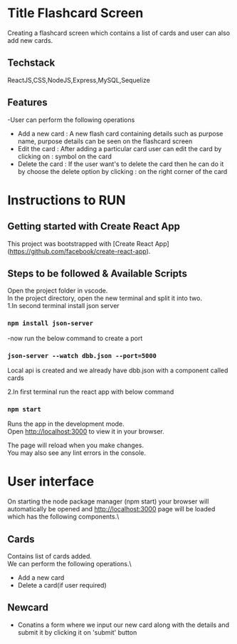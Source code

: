 
# Title Flashcard Screen

Creating a flashcard screen which contains a list of cards and user can also add new cards.


## Techstack

ReactJS,CSS,NodeJS,Express,MySQL,Sequelize

## Features

-User can perform the following operations
- Add a new card : A new flash card containing details such as purpose name, purpose details can be seen on the flashcard screen
- Edit the card : After adding a particular card user can edit the card by clicking on : symbol on the card
- Delete the card : If the user want's to delete the card then he can do it by choose the delete option by clicking : on the right corner of the card

# Instructions to RUN
## Getting started with Create React App

This project was bootstrapped with [Create React App] (https://github.com/facebook/create-react-app).

## Steps to be followed & Available Scripts
Open the project folder in vscode.\
In the project directory, open the new terminal and split it into two.\
1.In second terminal install json server
### `npm install json-server`
-now run the below command to create a port
### `json-server --watch dbb.json --port=5000`

Local api is created and we already have dbb.json with a component called cards

2.In first terminal run the react app with below command

### `npm start`

Runs the app in the development mode.\
Open [http://localhost:3000](http://localhost:3000) to view it in your browser.

The page will reload when you make changes.\
You may also see any lint errors in the console.

# User interface
On starting the node package manager (npm start) your browser will automatically be opened and [http://localhost:3000](http://localhost:3000) page will be loaded which has the following components.\
## Cards
Contains list of cards added.\
We can perform the following operations.\
- Add a new card
- Delete a card(if user required)
## Newcard
- Conatins a form where we input our new card along with the details and submit it by clicking it on 'submit' button
